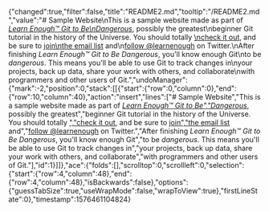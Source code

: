 {"changed":true,"filter":false,"title":"README2.md","tooltip":"/README2.md","value":"# Sample Website\nThis is a sample website made as part of [*Learn Enough™ Git to Be\nDangerous*](https://www.learnenough.com/git-tutorial), possibly the greatest\nbeginner Git tutorial in the history of the Universe. You should totally [\ncheck it out](https://www.learnenough.com/git-tutorial), and be sure to [join\nthe email list](https://www.learnenough.com/#email_list) and\n[follow @learnenough](http://twitter.com/learnenough) on Twitter.\nAfter finishing *Learn Enough™ Git to Be Dangerous*, you'll know enough Git\nto be *dangerous*. This means you'll be able to use Git to track changes in\nyour projects, back up data, share your work with others, and collaborate\nwith programmers and other users of Git.","undoManager":{"mark":-2,"position":0,"stack":[[{"start":{"row":0,"column":0},"end":{"row":10,"column":40},"action":"insert","lines":["# Sample Website","This is a sample website made as part of [*Learn Enough™ Git to Be","Dangerous*](https://www.learnenough.com/git-tutorial), possibly the greatest","beginner Git tutorial in the history of the Universe. You should totally [","check it out](https://www.learnenough.com/git-tutorial), and be sure to [join","the email list](https://www.learnenough.com/#email_list) and","[follow @learnenough](http://twitter.com/learnenough) on Twitter.","After finishing *Learn Enough™ Git to Be Dangerous*, you'll know enough Git","to be *dangerous*. This means you'll be able to use Git to track changes in","your projects, back up data, share your work with others, and collaborate","with programmers and other users of Git."],"id":1}]]},"ace":{"folds":[],"scrolltop":0,"scrollleft":0,"selection":{"start":{"row":4,"column":48},"end":{"row":4,"column":48},"isBackwards":false},"options":{"guessTabSize":true,"useWrapMode":false,"wrapToView":true},"firstLineState":0},"timestamp":1576461104824}